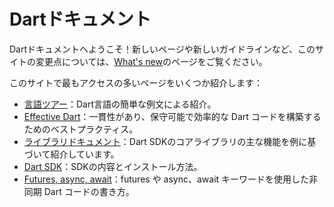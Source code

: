 # Dartドキュメント

Dartドキュメントへようこそ！新しいページや新しいガイドラインなど、このサイトの変更点については、[What's new](https://dart.dev/guides/whats-new)のページをご覧ください。

このサイトで最もアクセスの多いページをいくつか紹介します：

- [言語ツアー](language/)：Dart言語の簡単な例文による紹介。
- [Effective Dart](effective/)：一貫性があり、保守可能で効率的な Dart コードを構築するためのベストプラクティス。
- [ライブラリドキュメント](library/)：Dart SDKのコアライブラリの主な機能を例に基づいて紹介しています。
- [Dart SDK](tools/sdk/)：SDKの内容とインストール方法。
- [Futures, async, await](codelab/)：futures や async、await キーワードを使用した非同期 Dart コードの書き方。
